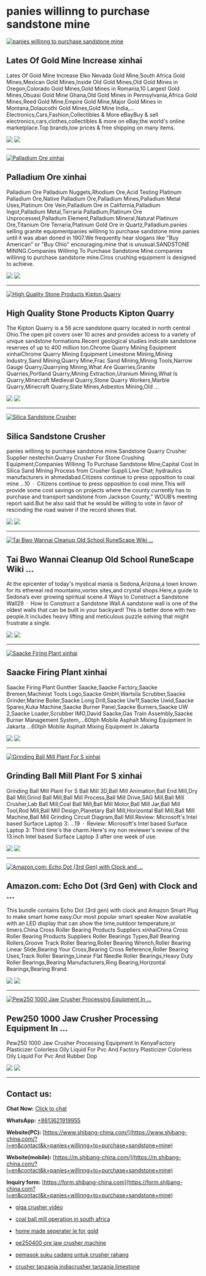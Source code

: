 # panies willinng to purchase sandstone mine

<a href="https://swt.shibang-china.com/?l=en&img&k=panies+willinng+to+purchase+sandstone+mine" target="_blank">![panies willinng to purchase sandstone mine](http://static.shibang-china.com/all-800x300/488.jpg)</a>

## Lates Of Gold Mine Increase xinhai
Lates Of Gold Mine Increase Elko Nevada Gold Mine,South Africa Gold Mines,Mexican Gold Mines,Inside Old Gold Mines,Old Gold Mines in Oregon,Colorado Gold Mines,Gold Mines in Romania,10 Largest Gold Mines,Obuasi Gold Mine Ghana,Old Gold Mines in Pennsylvania,Africa Gold Mines,Reed Gold Mine,Empire Gold Mine,Major Gold Mines in Montana,Dolaucothi Gold Mines,Gold Mine India,…Electronics,Cars,Fashion,Collectibles &amp; More eBayBuy &amp; sell electronics,cars,clothes,collectibles &amp; more on eBay,the world's online marketplace.Top brands,low prices &amp; free shipping on many items.


<a href="https://whatsapp.shibangsoft.com/WhatsApp.php" target="_blank" title="WhatsApp">![](http://static.shibang-china.com/icon/whatsapp.png)</a> <a href="https://swt.shibang-china.com/?l=en&icon&k=panies+willinng+to+purchase+sandstone+mine" target="_blank">![](http://static.shibang-china.com/icon/chat-en.png)</a>

---

<a href="https://swt.shibang-china.com/?l=en&img&k=panies+willinng+to+purchase+sandstone+mine" target="_blank">![Palladium Ore xinhai](http://static.shibang-china.com/all-800x300/661.jpg)</a>

## Palladium Ore xinhai
Palladium Ore Palladium Nuggets,Rhodium Ore,Acid Testing Platinum Palladium Ore,Native Palladium Ore,Palladium Mines,Palladium Metal Uses,Platinum Ore Vein,Palladium Ore in California,Palladium Ingot,Palladium Metal,Terraria Palladium,Platinum Ore Unprocessed,Palladium Element,Palladium Mineral,Natural Platinum Ore,Titanium Ore Terraria,Platinum Gold Ore in Quartz,Palladium.panies selling granite equipmentpanies willinng to purchase sandstone mine.panies until it was aban doned in 1907.We frequently hear slogans like &quot;Buy American&quot; or &quot;Buy Ohio&quot; encouraging.mine that is unusual.SANDSTONE MINING.Companies Willinng To Purchase Sandstone Mine.companies willinng to purchase sandstone mine.Ciros crushing equipment is designed to achieve.


<a href="https://whatsapp.shibangsoft.com/WhatsApp.php" target="_blank" title="WhatsApp">![](http://static.shibang-china.com/icon/whatsapp.png)</a> <a href="https://swt.shibang-china.com/?l=en&icon&k=panies+willinng+to+purchase+sandstone+mine" target="_blank">![](http://static.shibang-china.com/icon/chat-en.png)</a>

---

<a href="https://swt.shibang-china.com/?l=en&img&k=panies+willinng+to+purchase+sandstone+mine" target="_blank">![High Quality Stone Products Kipton Quarry](http://static.shibang-china.com/all-800x300/287.jpg)</a>

## High Quality Stone Products Kipton Quarry
The Kipton Quarry is a 56 acre sandstone quarry located in north central Ohio.The open pit covers over 10 acres and provides access to a variety of unique sandstone formations.Recent geological studies indicate sandstone reserves of up to 400 million ton.Chrome Quarry Mining Equipment xinhaiChrome Quarry Mining Equipment Limestone Mining,Mining Industry,Sand Mining,Quarry Mine,Frac Sand Mining,Mining Tools,Narrow Gauge Quarry,Quarrying Mining,What Are Quarries,Granite Quarries,Portland Quarry,Mining Extraction,Uranium Mining,What Is Quarry,Minecraft Medieval Quarry,Stone Quarry Workers,Marble Quarry,Minecraft Quarry,Slate Mines,Asbestos Mining,Old …


<a href="https://whatsapp.shibangsoft.com/WhatsApp.php" target="_blank" title="WhatsApp">![](http://static.shibang-china.com/icon/whatsapp.png)</a> <a href="https://swt.shibang-china.com/?l=en&icon&k=panies+willinng+to+purchase+sandstone+mine" target="_blank">![](http://static.shibang-china.com/icon/chat-en.png)</a>

---

<a href="https://swt.shibang-china.com/?l=en&img&k=panies+willinng+to+purchase+sandstone+mine" target="_blank">![Silica Sandstone Crusher](http://static.shibang-china.com/all-800x300/849.jpg)</a>

## Silica Sandstone Crusher
panies willinng to purchase sandstone mine.Sandstone Quarry Crusher Supplier nestechin.Quarry Crusher For Stone Crushing Equipment,Companies Willinng To Purchase Sandstone Mine,Capital Cost In Silica Sand Mining Process from Crusher Suppli.Live Chat; hydraulics manufacturers in ahmedabad.Citizens continue to press opposition to coal mine …10&ensp;&#0183;&ensp;Citizens continue to press opposition to coal mine.This will provide some cost savings on projects where the county currently has to purchase and transport sandstone from Jackson County,” WOUB’s meeting report said.But he also said that he would be willing to vote in favor of rescinding the road waiver if the record shows that.


<a href="https://whatsapp.shibangsoft.com/WhatsApp.php" target="_blank" title="WhatsApp">![](http://static.shibang-china.com/icon/whatsapp.png)</a> <a href="https://swt.shibang-china.com/?l=en&icon&k=panies+willinng+to+purchase+sandstone+mine" target="_blank">![](http://static.shibang-china.com/icon/chat-en.png)</a>

---

<a href="https://swt.shibang-china.com/?l=en&img&k=panies+willinng+to+purchase+sandstone+mine" target="_blank">![Tai Bwo Wannai Cleanup Old School RuneScape Wiki …](http://static.shibang-china.com/all-800x300/1105.jpg)</a>

## Tai Bwo Wannai Cleanup Old School RuneScape Wiki …
At the epicenter of today's mystical mania is Sedona,Arizona,a town known for its ethereal red mountains,vortex sites,and crystal shops.Here,a guide to Sedona’s ever growing spiritual scene.4 Ways to Construct a Sandstone Wall29&ensp;&#0183;&ensp;How to Construct a Sandstone Wall.A sandstone wall is one of the oldest walls that can be built in your backyard! This is better done with two people.It includes heavy lifting and meticulous puzzle solving that might frustrate a single.


<a href="https://whatsapp.shibangsoft.com/WhatsApp.php" target="_blank" title="WhatsApp">![](http://static.shibang-china.com/icon/whatsapp.png)</a> <a href="https://swt.shibang-china.com/?l=en&icon&k=panies+willinng+to+purchase+sandstone+mine" target="_blank">![](http://static.shibang-china.com/icon/chat-en.png)</a>

---

<a href="https://swt.shibang-china.com/?l=en&img&k=panies+willinng+to+purchase+sandstone+mine" target="_blank">![Saacke Firing Plant xinhai](http://static.shibang-china.com/all-800x300/865.jpg)</a>

## Saacke Firing Plant xinhai
Saacke Firing Plant Gunther Saacke,Saacke Factory,Saacke Bremen,Machinist Tools Logo,Saacke GmbH,Wartsila Scrubber,Saacke Grinder,Marine Boiler,Saacke Long Drill,Saacke Uw1f,Saacke Uwid,Saacke Spares,Kuka Machine,Saacke Burner Panel,Saacke Burners,Saacke UW 2,Saacke Loader,Scrubber IMO,David Saacke,Gas Train Assembly,Saacke Burner Management System,…60tph Mobile Asphalt Mixing Equipment In Jakarta …60tph Mobile Asphalt Mixing Equipment In Jakarta


<a href="https://whatsapp.shibangsoft.com/WhatsApp.php" target="_blank" title="WhatsApp">![](http://static.shibang-china.com/icon/whatsapp.png)</a> <a href="https://swt.shibang-china.com/?l=en&icon&k=panies+willinng+to+purchase+sandstone+mine" target="_blank">![](http://static.shibang-china.com/icon/chat-en.png)</a>

---

<a href="https://swt.shibang-china.com/?l=en&img&k=panies+willinng+to+purchase+sandstone+mine" target="_blank">![Grinding Ball Mill Plant For S xinhai](http://static.shibang-china.com/all-800x300/742.jpg)</a>

## Grinding Ball Mill Plant For S xinhai
Grinding Ball Mill Plant For S Ball Mill 3D,Ball Mill Animation,Ball End Mill,Dry Ball Mill,Grind Ball Mill,Ball Mill Process,Ball Mill Drive,SAG Mill,Ball Mill Crusher,Lab Ball Mill,Coal Ball Mill,Ball Mill Motor,Ball Mill Jar,Ball Mill Tool,Rod Mill,Ball Mill Design,Planetary Ball Mill,Horizontal Ball Mill,Ball Mill Machine,Ball Mill Grinding Circuit Diagram,Ball Mill.Review: Microsoft's Intel based Surface Laptop 3: …19&ensp;&#0183;&ensp;Review: Microsoft's Intel based Surface Laptop 3: Third time's the charm.Here's my non reviewer's review of the 13.inch Intel based Surface Laptop 3 after one week of use.


<a href="https://whatsapp.shibangsoft.com/WhatsApp.php" target="_blank" title="WhatsApp">![](http://static.shibang-china.com/icon/whatsapp.png)</a> <a href="https://swt.shibang-china.com/?l=en&icon&k=panies+willinng+to+purchase+sandstone+mine" target="_blank">![](http://static.shibang-china.com/icon/chat-en.png)</a>

---

<a href="https://swt.shibang-china.com/?l=en&img&k=panies+willinng+to+purchase+sandstone+mine" target="_blank">![Amazon.com: Echo Dot (3rd Gen) with Clock and …](http://static.shibang-china.com/all-800x300/66.jpg)</a>

## Amazon.com: Echo Dot (3rd Gen) with Clock and …
This bundle contains Echo Dot (3rd gen) with clock and Amazon Smart Plug to make smart home easy.Our most popular smart speaker Now available with an LED display that can show the time,outdoor temperature,or timers.China Cross Roller Bearing Products Suppliers xinhaiChina Cross Roller Bearing Products Suppliers Roller Bearings Types,Ball Bearing Rollers,Groove Track Roller Bearing,Roller Bearing Wrench,Roller Bearing Linear Slide,Bearing Your Cross,Bearing Cross Reference,Roller Bearing Uses,Track Roller Bearings,Linear Flat Needle Roller Bearings,Heavy Duty Roller Bearings,Bearing Manufacturers,Ring Bearing,Horizontal Bearings,Bearing Brand.


<a href="https://whatsapp.shibangsoft.com/WhatsApp.php" target="_blank" title="WhatsApp">![](http://static.shibang-china.com/icon/whatsapp.png)</a> <a href="https://swt.shibang-china.com/?l=en&icon&k=panies+willinng+to+purchase+sandstone+mine" target="_blank">![](http://static.shibang-china.com/icon/chat-en.png)</a>

---

<a href="https://swt.shibang-china.com/?l=en&img&k=panies+willinng+to+purchase+sandstone+mine" target="_blank">![Pew250 1000 Jaw Crusher Processing Equipment In …](http://static.shibang-china.com/all-800x300/388.jpg)</a>

## Pew250 1000 Jaw Crusher Processing Equipment In …
Pew250 1000 Jaw Crusher Processing Equipment In KenyaFactory Plasticizer Colorless Oily Liquid For Pvc And.Factory Plasticizer Colorless Oily Liquid For Pvc And Rubber Dop


<a href="https://whatsapp.shibangsoft.com/WhatsApp.php" target="_blank" title="WhatsApp">![](http://static.shibang-china.com/icon/whatsapp.png)</a> <a href="https://swt.shibang-china.com/?l=en&icon&k=panies+willinng+to+purchase+sandstone+mine" target="_blank">![](http://static.shibang-china.com/icon/chat-en.png)</a>

---
## Contact us:

**Chat Now:** [Click to chat](https://swt.shibang-china.com?l=en&contact&k=panies+willinng+to+purchase+sandstone+mine)

**WhatsApp:**  [+8613621919955](https://whatsapp.shibangsoft.com/WhatsApp.php)

**Website(PC):** [https://www.shibang-china.com/](https://www.shibang-china.com/?l=en&contact&k=panies+willinng+to+purchase+sandstone+mine)

**Website(mobile):** [https://m.shibang-china.com/](https://m.shibang-china.com/?l=en&contact&k=panies+willinng+to+purchase+sandstone+mine)

**Inquiry form:** [https://form.shibang-china.com](https://form.shibang-china.com?l=en&contact&k=panies+willinng+to+purchase+sandstone+mine)

* [giga crusher video](../166/giga%20crusher%20video.md)

* [coal ball mill operation in south africa](../169/coal%20ball%20mill%20operation%20in%20south%20africa.md)

* [home made seperater le for gold](../162/home%20made%20seperater%20le%20for%20gold.md)

* [pe250400 ore jaw crusher machine](../165/pe250400%20ore%20jaw%20crusher%20machine.md)

* [pemasok suku cadang untuk crusher rahang](../163/pemasok%20suku%20cadang%20untuk%20crusher%20rahang.md)

* [crusher tanzania indiacrusher tanzania limestone](../165/crusher%20tanzania%20indiacrusher%20tanzania%20limestone.md)